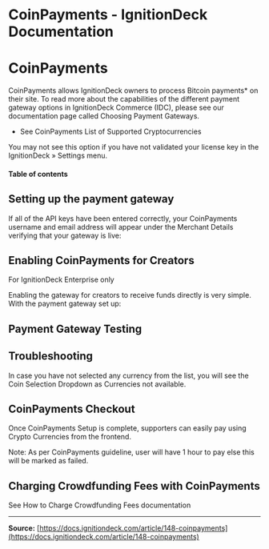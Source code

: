 # CoinPayments - IgnitionDeck Documentation

# CoinPayments

[](javascript:window.print())
CoinPayments allows IgnitionDeck owners to process Bitcoin payments* on their site. To read more about the capabilities of the different payment gateway options in IgnitionDeck Commerce (IDC), please see our documentation page called Choosing Payment Gateways.

* See CoinPayments List of Supported Cryptocurrencies

You may not see this option if you have not validated your license key in the IgnitionDeck » Settings menu.

#### Table of contents

## Setting up the payment gateway

If all of the API keys have been entered correctly, your CoinPayments username and email address will appear under the Merchant Details verifying that your gateway is live:

## Enabling CoinPayments for Creators

For IgnitionDeck Enterprise only

Enabling the gateway for creators to receive funds directly is very simple. With the payment gateway set up:

## Payment Gateway Testing

## Troubleshooting

In case you have not selected any currency from the list, you will see the Coin Selection Dropdown as Currencies not available.

## CoinPayments Checkout

Once CoinPayments Setup is complete, supporters can easily pay using Crypto Currencies from the frontend.

Note: As per CoinPayments guideline, user will have 1 hour to pay else this will be marked as failed.

## Charging Crowdfunding Fees with CoinPayments

See How to Charge Crowdfunding Fees documentation



---
**Source:** [https://docs.ignitiondeck.com/article/148-coinpayments](https://docs.ignitiondeck.com/article/148-coinpayments)
